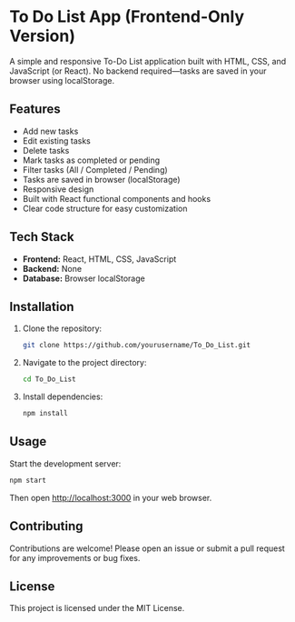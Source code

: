 # To Do List App (Frontend-Only Version)

A simple and responsive To-Do List application built with HTML, CSS, and JavaScript (or React). No backend required—tasks are saved in your browser using localStorage.

## Features
- Add new tasks
- Edit existing tasks
- Delete tasks
- Mark tasks as completed or pending
- Filter tasks (All / Completed / Pending)
- Tasks are saved in browser (localStorage)
- Responsive design
- Built with React functional components and hooks
- Clear code structure for easy customization

## Tech Stack
- **Frontend:** React, HTML, CSS, JavaScript
- **Backend:** None
- **Database:** Browser localStorage

## Installation
1. Clone the repository:
   ```bash
   git clone https://github.com/yourusername/To_Do_List.git
   ```
2. Navigate to the project directory:
   ```bash
   cd To_Do_List
   ```
3. Install dependencies:
   ```bash
   npm install
   ```

## Usage
Start the development server:
```bash
npm start
```
Then open [http://localhost:3000](http://localhost:3000) in your web browser.

## Contributing
Contributions are welcome! Please open an issue or submit a pull request for any improvements or bug fixes.

## License
This project is licensed under the MIT License.

